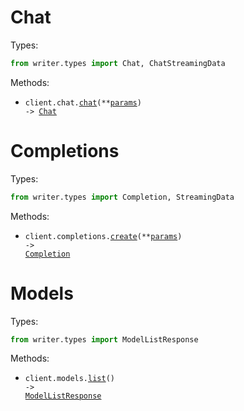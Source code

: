 # Chat

Types:

```python
from writer.types import Chat, ChatStreamingData
```

Methods:

- <code title="post /v1/chat">client.chat.<a href="./src/writer/resources/chat.py">chat</a>(\*\*<a href="src/writer/types/chat_chat_params.py">params</a>) -> <a href="./src/writer/types/chat.py">Chat</a></code>

# Completions

Types:

```python
from writer.types import Completion, StreamingData
```

Methods:

- <code title="post /v1/completions">client.completions.<a href="./src/writer/resources/completions.py">create</a>(\*\*<a href="src/writer/types/completion_create_params.py">params</a>) -> <a href="./src/writer/types/completion.py">Completion</a></code>

# Models

Types:

```python
from writer.types import ModelListResponse
```

Methods:

- <code title="get /v1/models">client.models.<a href="./src/writer/resources/models.py">list</a>() -> <a href="./src/writer/types/model_list_response.py">ModelListResponse</a></code>
